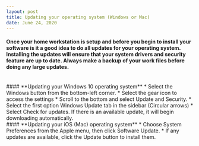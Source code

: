 ```yaml
---
layout: post
title: Updating your operating system (Windows or Mac) 
date: June 24, 2020
--- 
```

#### Once your home workstation is setup and before you begin to install your software is it a good idea to do all updates for your operating system.  Installing the updates will ensure that your system drivers and security feature are up to date.  Always make a backup of your work files before doing any large updates.  
<br>
#### **Updating your Windows 10 operating system**  
* Select the Windows button from the bottom-left corner.   
* Select the gear icon to access the settings   
* Scroll to the bottom and select Update and Security.   
* Select the first option Windows Update tab in the sidebar (Circular arrows)   
* Select Check for updates. If there is an available update, it will begin downloading automatically.   
<br>
#### **Updating your iOS (Mac) operating system** 
* Choose System Preferences from the Apple menu, then click Software Update.  
* If any updates are available, click the Update button to install them. 

 


